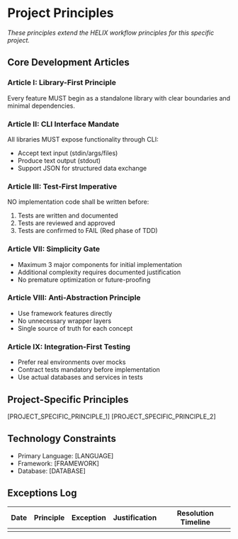 # Project Principles

*These principles extend the HELIX workflow principles for this specific project.*

## Core Development Articles

### Article I: Library-First Principle
Every feature MUST begin as a standalone library with clear boundaries and minimal dependencies.

### Article II: CLI Interface Mandate  
All libraries MUST expose functionality through CLI:
- Accept text input (stdin/args/files)
- Produce text output (stdout)
- Support JSON for structured data exchange

### Article III: Test-First Imperative
NO implementation code shall be written before:
1. Tests are written and documented
2. Tests are reviewed and approved
3. Tests are confirmed to FAIL (Red phase of TDD)

### Article VII: Simplicity Gate
- Maximum 3 major components for initial implementation
- Additional complexity requires documented justification
- No premature optimization or future-proofing

### Article VIII: Anti-Abstraction Principle
- Use framework features directly
- No unnecessary wrapper layers
- Single source of truth for each concept

### Article IX: Integration-First Testing
- Prefer real environments over mocks
- Contract tests mandatory before implementation
- Use actual databases and services in tests

## Project-Specific Principles
<!-- Define additional principles specific to this project -->
[PROJECT_SPECIFIC_PRINCIPLE_1]
[PROJECT_SPECIFIC_PRINCIPLE_2]

## Technology Constraints
<!-- Document any technology decisions that act as principles -->
- Primary Language: [LANGUAGE]
- Framework: [FRAMEWORK]
- Database: [DATABASE]

## Exceptions Log
<!-- Document any necessary violations with justification and timeline for resolution -->
| Date | Principle | Exception | Justification | Resolution Timeline |
|------|-----------|-----------|---------------|-------------------|
| | | | | |